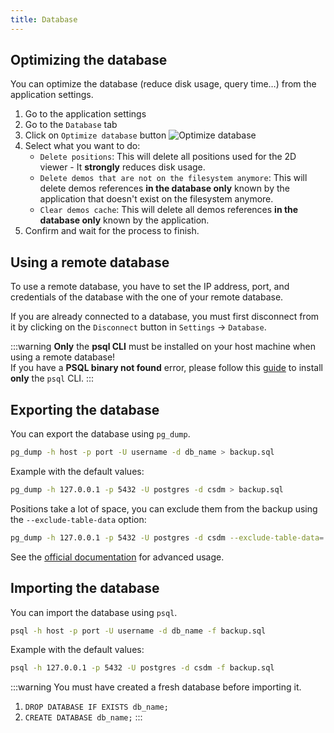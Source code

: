 ```yaml
---
title: Database
---
```


## Optimizing the database

You can optimize the database (reduce disk usage, query time…) from the application settings.

1. Go to the application settings
2. Go to the `Database` tab
3. Click on `Optimize database` button
   ![Optimize database](/img/documentation/guides/database/optimize.png)
4. Select what you want to do:
   - `Delete positions`: This will delete all positions used for the 2D viewer - It **strongly** reduces disk usage.
   - `Delete demos that are not on the filesystem anymore`: This will delete demos references **in the database only**
     known by the application that doesn't exist on the filesystem anymore.
   - `Clear demos cache`: This will delete all demos references **in the database only** known by the application.
5. Confirm and wait for the process to finish.

## Using a remote database

To use a remote database, you have to set the IP address, port, and credentials of the database with the one of your
remote database.

If you are already connected to a database, you must first disconnect from it by clicking on the `Disconnect` button in
`Settings` -> `Database`.

:::warning
**Only** the **psql CLI** must be installed on your host machine when using a remote database!  
If you have a **PSQL binary not found** error, please follow this [guide](/docs/development/setup?os=windows#installing-psql)
to install **only** the `psql` CLI.
:::

## Exporting the database

You can export the database using `pg_dump`.

```bash
pg_dump -h host -p port -U username -d db_name > backup.sql
```

Example with the default values:

```bash
pg_dump -h 127.0.0.1 -p 5432 -U postgres -d csdm > backup.sql
```

Positions take a lot of space, you can exclude them from the backup using the `--exclude-table-data` option:

```bash
pg_dump -h 127.0.0.1 -p 5432 -U postgres -d csdm --exclude-table-data='*positions*' > backup.sql
```

See the [official documentation](https://www.postgresql.org/docs/16/app-pgdump.html) for advanced usage.

## Importing the database

You can import the database using `psql`.

```bash
psql -h host -p port -U username -d db_name -f backup.sql
```

Example with the default values:

```bash
psql -h 127.0.0.1 -p 5432 -U postgres -d csdm -f backup.sql
```

:::warning
You must have created a fresh database before importing it.

1. `DROP DATABASE IF EXISTS db_name;`
2. `CREATE DATABASE db_name;`
   :::
